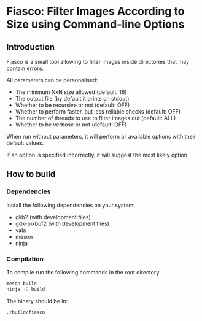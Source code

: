 # Fiasco: Filter Images According to Size using Command-line Options

## Introduction

Fiasco is a small tool allowing to filter images inside directories that may contain errors.

All parameters can be personalised:

- The minimum NxN size allowed (default: 16)
- The output file (by default it prints on stdout)
- Whether to be recursive or not (default: OFF)
- Whether to perform faster, but less reliable checks (default: OFF)
- The number of threads to use to filter images out (default: ALL)
- Whether to be verbose or not (default: OFF)

When run without parameters, it will perform all available options with their default values.

If an option is specified incorrectly, it will suggest the most likely option.

## How to build

### Dependencies

Install the following dependencies on your system:

- glib2 (with development files)
- gdk-pixbuf2 (with development files)
- vala
- meson
- ninja

### Compilation

To compile run the following commands in the root directory

``` bash
meson build
ninja -C build
```

The binary should be in:
``` bash
./build/fiasco
```